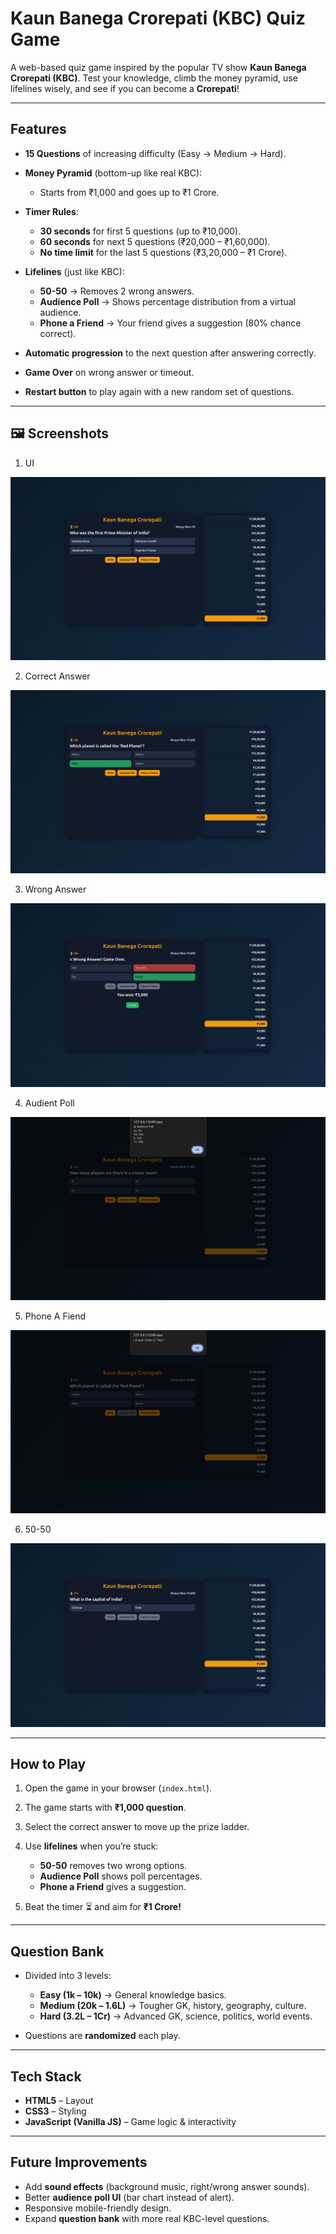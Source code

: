 # Kaun Banega Crorepati (KBC) Quiz Game

A web-based quiz game inspired by the popular TV show **Kaun Banega Crorepati (KBC)**.
Test your knowledge, climb the money pyramid, use lifelines wisely, and see if you can become a **Crorepati**!

---

## Features

* **15 Questions** of increasing difficulty (Easy → Medium → Hard).
* **Money Pyramid** (bottom-up like real KBC):

  * Starts from ₹1,000 and goes up to ₹1 Crore.
* **Timer Rules**:

  * **30 seconds** for first 5 questions (up to ₹10,000).
  * **60 seconds** for next 5 questions (₹20,000 – ₹1,60,000).
  * **No time limit** for the last 5 questions (₹3,20,000 – ₹1 Crore).
* **Lifelines** (just like KBC):

  * **50-50** → Removes 2 wrong answers.
  * **Audience Poll** → Shows percentage distribution from a virtual audience.
  * **Phone a Friend** → Your friend gives a suggestion (80% chance correct).
* **Automatic progression** to the next question after answering correctly.
* **Game Over** on wrong answer or timeout.
* **Restart button** to play again with a new random set of questions.

---

## 🖼️ Screenshots

1. UI

![UI](./img/kbc-ui.png)

2. Correct Answer

![Correct Answer](./img/correct-answer.png)

3. Wrong Answer

![Wrong Answer](./img/wrong=answer.png)

4. Audient Poll

![Audience Poll](./img/audience-poll.png)

5. Phone A Fiend

![Phone A Friend](./img/phone-a-friend.png)

6. 50-50

![50-50](./img/50-50.png)

---

## How to Play

1. Open the game in your browser (`index.html`).
2. The game starts with **₹1,000 question**.
3. Select the correct answer to move up the prize ladder.
4. Use **lifelines** when you’re stuck:

   * **50-50** removes two wrong options.
   * **Audience Poll** shows poll percentages.
   * **Phone a Friend** gives a suggestion.
5. Beat the timer ⏳ and aim for **₹1 Crore!**

---

## Question Bank

* Divided into 3 levels:

  * **Easy (1k – 10k)** → General knowledge basics.
  * **Medium (20k – 1.6L)** → Tougher GK, history, geography, culture.
  * **Hard (3.2L – 1Cr)** → Advanced GK, science, politics, world events.
* Questions are **randomized** each play.

---

## Tech Stack

* **HTML5** – Layout
* **CSS3** – Styling
* **JavaScript (Vanilla JS)** – Game logic & interactivity

---

## Future Improvements

* Add **sound effects** (background music, right/wrong answer sounds).
* Better **audience poll UI** (bar chart instead of alert).
* Responsive mobile-friendly design.
* Expand **question bank** with more real KBC-level questions.
